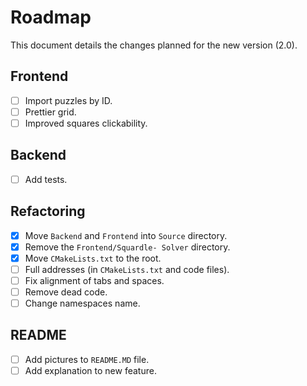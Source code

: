 # Roadmap
This document details the changes planned for the new version (2.0).

## Frontend
- [ ] Import puzzles by ID.
- [ ] Prettier grid.
- [ ] Improved squares clickability.

## Backend
- [ ] Add tests.

## Refactoring
- [X] Move `Backend` and `Frontend` into `Source` directory.
- [X] Remove the `Frontend/Squardle- Solver` directory.
- [X] Move `CMakeLists.txt` to the root.
- [ ] Full addresses (in `CMakeLists.txt` and code files).
- [ ] Fix alignment of tabs and spaces.
- [ ] Remove dead code.
- [ ] Change namespaces name.

## README
- [ ] Add pictures to `README.MD` file.
- [ ] Add explanation to new feature.
